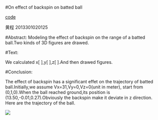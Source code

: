 #On effect of backspin on batted ball

[code](https://github.com/chenghuang2016/computationalphysics_N2013301020125/blob/master/%E7%AC%AC%E4%B8%83%E6%AC%A1%E4%BD%9C%E4%B8%9A/battedball.py)

黄程 2013301020125

#Abstract: Modeling the effect of backspin on the range of a batted ball.Two kinds of 3D figures are drawed.

#Text:

We calculated x[ ],y[ ],z[ ].And then drawed figures.

#Conclusion:

The effect of backspin has a significant effet on the trajectory of batted ball.Initially,we assume Vx=31,Vy=0,Vz=0(unit in meter),
start from (0,1,0).When the ball reached ground,its position is (13.50,-0.01,0.27).Obviously the backspin make it deviate in z direction.
Here are the trajectory of the ball.

![](https://raw.githubusercontent.com/chenghuang2016/computationalphysics_N2013301020125/master/%E7%AC%AC%E4%B8%83%E6%AC%A1%E4%BD%9C%E4%B8%9A/battedball.png)
